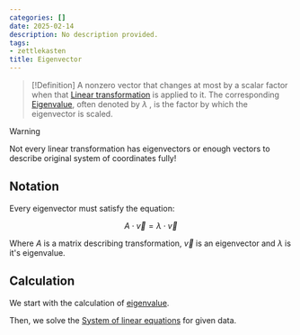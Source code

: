 ```yaml
---
categories: []
date: 2025-02-14
description: No description provided.
tags:
- zettlekasten
title: Eigenvector
---
```


> [!Definition]
A nonzero vector that changes at most by a scalar factor when that [Linear transformation](Linear%20transformation.md) is applied to it. The corresponding [Eigenvalue](Eigenvalue.md), often denoted by $\lambda$ , is the factor by which the eigenvector is scaled.

> [!Warning]
Not every linear transformation has eigenvectors or enough vectors to describe original system of coordinates fully!

## Notation

Every eigenvector must satisfy the equation:

$$A\cdot \vec{v} = \lambda \cdot \vec{v}$$

Where $A$ is a matrix describing transformation, $\vec{v}$ is an eigenvector and $\lambda$ is it's eigenvalue.

## Calculation

We start with the calculation of [eigenvalue](Eigenvalue.md#Calculation).

Then, we solve the [System of linear equations](System%20of%20linear%20equations.md) for given data.